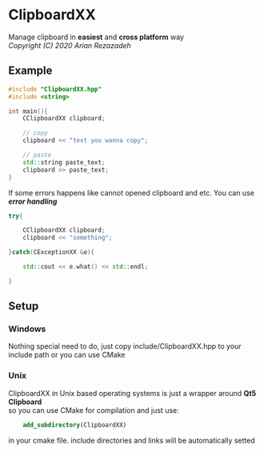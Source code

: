 # ClipboardXX
Manage clipboard in **easiest** and **cross platform** way  
*Copyright (C) 2020 Arian Rezazadeh*

## Example
```C++
#include "ClipboardXX.hpp"
#include <string>

int main(){
    CClipboardXX clipboard;

    // copy
    clipboard‌ << "text you wanna copy";

    // paste
    std::string paste_text;
    clipboard >> paste_text;
}
```
If some errors happens like cannot opened clipboard and etc. You can use  _**error handling**_
```C++
try{

    CClipboardXX clipboard;
    clipboard << "something";

}catch(CExceptionXX &e){

    std::cout << e.what() << std::endl;

}
```

## Setup

### Windows
Nothing special need to do, just copy include/ClipboardXX.hpp to your include path or you can use CMake

### Unix
ClipboardXX in Unix based operating systems is just a wrapper around **Qt5 Clipboard**   
so you can use CMake for compilation and just use:
```cmake
    add_subdirectory(ClipboardXX)
```
in your cmake file. include directories and links will be automatically setted 